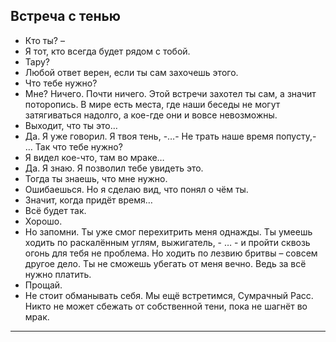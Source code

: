 ## Встреча с тенью

- Кто ты? –
- Я тот, кто всегда будет рядом с тобой.
- Тару?
- Любой ответ верен, если ты сам захочешь этого.
- Что тебе нужно?
- Мне? Ничего. Почти ничего. Этой встречи захотел ты сам, а значит поторопись. В мире есть места, где наши беседы не могут затягиваться надолго, а кое-где они и вовсе невозможны.
- Выходит, что ты это…
- Да. Я уже говорил. Я твоя тень, -…- Не трать наше время попусту,- … Так что тебе нужно?
- Я видел кое-что, там во мраке…
- Да. Я знаю. Я позволил тебе увидеть это.
- Тогда ты знаешь, что мне нужно.
- Ошибаешься. Но я сделаю вид, что понял о чём ты.
- Значит, когда придёт время…
- Всё будет так.
- Хорошо.
- Но запомни. Ты уже смог перехитрить меня однажды. Ты умеешь ходить по раскалённым углям, выжигатель, - … - и пройти сквозь огонь для тебя не проблема. Но ходить по лезвию бритвы – совсем другое дело. Ты не сможешь убегать от меня вечно. Ведь за всё нужно платить.
- Прощай.
- Не стоит обманывать себя. Мы ещё встретимся, Сумрачный Расс. Никто не может сбежать от собственной тени, пока не шагнёт во мрак.

---

